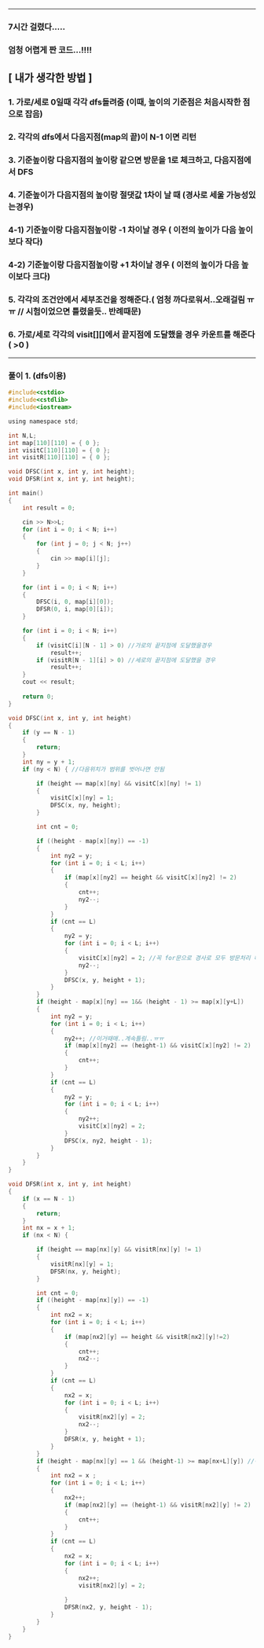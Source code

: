 
------------------------------------------------------------------------------------------------------------

### 7시간 걸렸다.....
### 엄청 어렵게 짠 코드...!!!!

## [ 내가 생각한 방법 ]
### 1. 가로/세로 0일때 각각 dfs돌려줌 (이때, 높이의 기준점은 처음시작한 점으로 잡음)
### 2. 각각의 dfs에서 다음지점(map의 끝)이 N-1 이면 리턴
### 3. 기준높이랑 다음지점의 높이랑 같으면 방문을 1로 체크하고, 다음지점에서 DFS
### 4. 기준높이가 다음지점의 높이랑 절댓값 1차이 날 때 (경사로 세울 가능성있는경우)
###    4-1) 기준높이랑 다음지점높이랑 -1 차이날 경우 ( 이전의 높이가 다음 높이보다 작다) 
###    4-2) 기준높이랑 다음지점높이랑 +1 차이날 경우 ( 이전의 높이가 다음 높이보다 크다) 
### 5. 각각의 조건안에서 세부조건을 정해준다.( 엄청 까다로워서..오래걸림 ㅠㅠ // 시험이었으면 틀렸을듯.. 반례때문)
### 6. 가로/세로 각각의 visit[][]에서 끝지점에 도달했을 경우 카운트를 해준다( >0 )

------------------------------------------------------------------------------------------------------------

### 풀이 1. (dfs이용)

```c
#include<cstdio>
#include<cstdlib>
#include<iostream>

using namespace std;

int N,L;
int map[110][110] = { 0 };
int visitC[110][110] = { 0 };
int visitR[110][110] = { 0 };

void DFSC(int x, int y, int height);
void DFSR(int x, int y, int height);

int main()
{
	int result = 0;

	cin >> N>>L;
	for (int i = 0; i < N; i++)
	{
		for (int j = 0; j < N; j++)
		{
			cin >> map[i][j];
		}
	}

	for (int i = 0; i < N; i++)
	{
		DFSC(i, 0, map[i][0]);
		DFSR(0, i, map[0][i]);
	}

	for (int i = 0; i < N; i++)
	{
		if (visitC[i][N - 1] > 0) //가로의 끝지점에 도달했을경우
			result++;
		if (visitR[N - 1][i] > 0) //세로의 끝지점에 도달했을 경우
			result++;
	}
	cout << result;
	
	return 0;
}

void DFSC(int x, int y, int height)
{
	if (y == N - 1)
	{
		return;
	}
	int ny = y + 1;
	if (ny < N) { //다음위치가 범위를 벗어나면 안됨

		if (height == map[x][ny] && visitC[x][ny] != 1)
		{
			visitC[x][ny] = 1;
			DFSC(x, ny, height);
		}

		int cnt = 0;

		if ((height - map[x][ny]) == -1)
		{
			int ny2 = y;
			for (int i = 0; i < L; i++)
			{
				if (map[x][ny2] == height && visitC[x][ny2] != 2)
				{
					cnt++;
					ny2--;
				}
			}
			if (cnt == L)
			{
				ny2 = y;
				for (int i = 0; i < L; i++)
				{
					visitC[x][ny2] = 2; //꼭 for문으로 경사로 모두 방문처리 해줘야 경사로가 겹쳐서 안생김!!
					ny2--;
				}
				DFSC(x, y, height + 1);
			}
		}
		if (height - map[x][ny] == 1&& (height - 1) >= map[x][y+L])
		{
			int ny2 = y;
			for (int i = 0; i < L; i++)
			{
				ny2++; //이거때매..계속틀림..ㅠㅠ
				if (map[x][ny2] == (height-1) && visitC[x][ny2] != 2)
				{
					cnt++;		
				}
			}
			if (cnt == L)
			{
				ny2 = y;
				for (int i = 0; i < L; i++)
				{
					ny2++;
					visitC[x][ny2] = 2;
				}
				DFSC(x, ny2, height - 1);
			}
		}
	}
}

void DFSR(int x, int y, int height)
{
	if (x == N - 1)
	{
		return;
	}
	int nx = x + 1;
	if (nx < N) {

		if (height == map[nx][y] && visitR[nx][y] != 1)
		{
			visitR[nx][y] = 1;
			DFSR(nx, y, height);
		}

		int cnt = 0;
		if ((height - map[nx][y]) == -1)
		{
			int nx2 = x;
			for (int i = 0; i < L; i++)
			{
				if (map[nx2][y] == height && visitR[nx2][y]!=2)
				{
					cnt++;
					nx2--;
				}
			}
			if (cnt == L)
			{
				nx2 = x;
				for (int i = 0; i < L; i++)
				{
					visitR[nx2][y] = 2;
					nx2--;
				}
				DFSR(x, y, height + 1);
			}
		}
		if (height - map[nx][y] == 1 && (height-1) >= map[nx+L][y]) //이조건도 까다로움! 다음높이가 기준높이보다 작을경우 경사로 다음칸 높이가 경사로랑 같아야함!!!!!!
		{
			int nx2 = x ;
			for (int i = 0; i < L; i++)
			{
				nx2++;
				if (map[nx2][y] == (height-1) && visitR[nx2][y] != 2)
				{
					cnt++;	
				}
			}
			if (cnt == L)
			{
				nx2 = x;
				for (int i = 0; i < L; i++)
				{
					nx2++;
					visitR[nx2][y] = 2;
						
				}
				DFSR(nx2, y, height - 1);
			}
		}
	}
}

```
